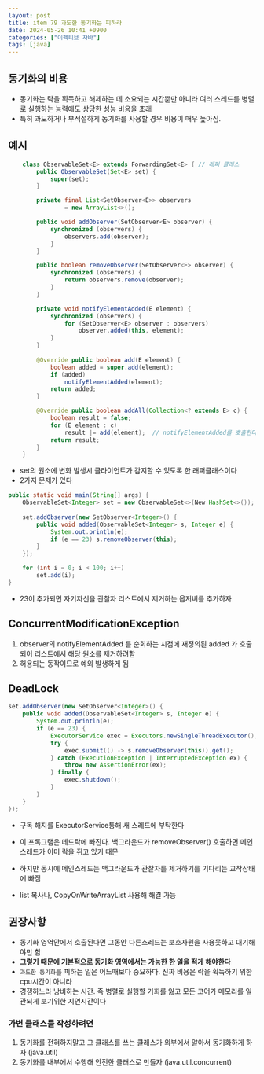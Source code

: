 ```yaml
---
layout: post
title: item 79 과도한 동기화는 피하라
date: 2024-05-26 10:41 +0900
categories: ["이펙티브 자바"]
tags: [java]
---
```


## 동기화의 비용

- 동기화는 락을 획득하고 해제하는 데 소요되는 시간뿐만 아니라 여러 스레드를 병렬로 실행하는 능력에도 상당한 성능 비용을 초래
- 특히 과도하거나 부적절하게 동기화를 사용할 경우 비용이 매우 높아짐.

## 예시

```java
    class ObservableSet<E> extends ForwardingSet<E> { // 래퍼 클래스
        public ObservableSet(Set<E> set) {
            super(set);
        }

        private final List<SetObserver<E>> observers
                = new ArrayList<>();

        public void addObserver(SetObserver<E> observer) {
            synchronized (observers) {
                observers.add(observer);
            }
        }

        public boolean removeObserver(SetObserver<E> observer) {
            synchronized (observers) {
                return observers.remove(observer);
            }
        }

        private void notifyElementAdded(E element) {
            synchronized (observers) {
                for (SetObserver<E> observer : observers)
                    observer.added(this, element);
            }
        }
        
        @Override public boolean add(E element) {
            boolean added = super.add(element);
            if (added)
                notifyElementAdded(element);
            return added;
        }

        @Override public boolean addAll(Collection<? extends E> c) {
            boolean result = false;
            for (E element : c)
                result |= add(element);  // notifyElementAdded를 호출한다.
            return result;
        }
    }
```

- set의 원소에 변화 발생시 클라이언트가 감지할 수 있도록 한 래퍼클래스이다
- 2가지 문제가 있다

```java
public static void main(String[] args) {
	ObservableSet<Integer> set = new ObservableSet<>(New HashSet<>());
	
	set.addObserver(new SetObserver<Integer>() {
		public void added(ObservableSet<Integer> s, Integer e) {
			System.out.println(e);
			if (e == 23) s.removeObserver(this);
		}
	});

	for (int i = 0; i < 100; i++) 
		set.add(i);
}
```
- 23이 추가되면 자기자신을 관찰자 리스트에서 제거하는 옵저버를 추가하자

## ConcurrentModificationException
1. observer의 notifyElementAdded 를 순회하는 시점에 재정의된 added 가 호출되어 리스트에서 해당 원소를 제거하려함
2. 허용되는 동작이므로 예외 발생하게 됨

## DeadLock

```java
set.addObserver(new SetObserver<Integer>() {
    public void added(ObservableSet<Integer> s, Integer e) {
        System.out.println(e);
        if (e == 23) {
            ExecutorService exec = Executors.newSingleThreadExecutor();
            try {
                exec.submit(() -> s.removeObserver(this)).get();
            } catch (ExecutionException | InterruptedException ex) {
                throw new AssertionError(ex);
            } finally {
                exec.shutdown();
            }
        }
    }
});
```

- 구독 해지를 ExecutorService통해 새 스레드에 부탁한다
- 이 프록그램은 데드락에 빠진다. 백그라운드가 removeObserver() 호출하면 메인스레드가 이미 락을 쥐고 있기 때문
- 하지만 동시에 메인스레드는 백그라운드가 관찰자를 제거하기를 기다리는 교착상태에 빠짐

- list 복사나, CopyOnWriteArrayList 사용해 해결 가능

## 권장사항
- 동기화 영역안에서 호출된다면 그동안 다른스레드는 보호자원을 사용못하고 대기해야만 함
- **그렇기 때문에 기본적으로 동기화 영역에서는 가능한 한 일을 적게 해야한다**
- `과도한 동기화`를 피하는 일은 어느때보다 중요하다. 진짜 비용은 락을 획득하기 위한 cpu시간이 아니라 
- 경쟁하느라 낭비하는 시간. 즉 병렬로 실행할 기회를 잃고 모든 코어가 메모리를 일관되게 보기위한 지연시간이다


### 가변 클래스를 작성하려면
1. 동기화를 전혀하지말고 그 클래스를 쓰는 클래스가 외부에서 알아서 동기화하게 하자 (java.util)
2. 동기화를 내부에서 수행해 안전한 클래스로 만들자 (java.util.concurrent)
